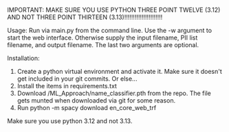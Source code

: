 IMPORTANT: MAKE SURE YOU USE PYTHON THREE POINT TWELVE (3.12) AND NOT THREE POINT THIRTEEN (3.13)!!!!!!!!!!!!!!!!!!!!!!

Usage:
  Run via main.py from the command line. Use the -w argument to start the web interface. Otherwise supply the input filename, PII list filename, and output filename. The last two arguments are optional.

Installation:
  1. Create a python virtual environment and activate it. Make sure it doesn't get included in your git commits. Or else...
  2. Install the items in requirements.txt
  3. Download /ML_Approach/name_classifier.pth from the repo. The file gets munted when downloaded via git for some reason.
  4. Run python -m spacy download en_core_web_trf

Make sure you use python 3.12 and not 3.13.
